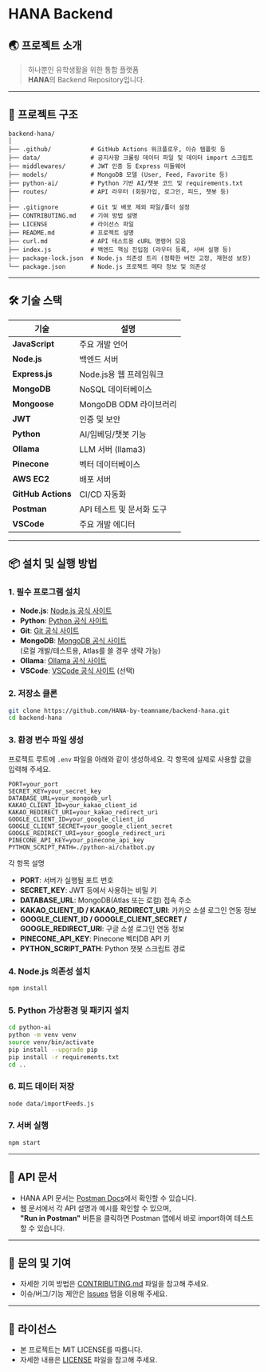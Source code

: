 # HANA Backend

## 🌏 프로젝트 소개

> 하나뿐인 유학생활을 위한 통합 플랫폼  
> **HANA**의 Backend Repository입니다.

---

## 📁 프로젝트 구조

```
backend-hana/
│
├── .github/           # GitHub Actions 워크플로우, 이슈 템플릿 등
├── data/              # 공지사항 크롤링 데이터 파일 및 데이터 import 스크립트
├── middlewares/       # JWT 인증 등 Express 미들웨어
├── models/            # MongoDB 모델 (User, Feed, Favorite 등)
├── python-ai/         # Python 기반 AI/챗봇 코드 및 requirements.txt
├── routes/            # API 라우터 (회원가입, 로그인, 피드, 챗봇 등)
│
├── .gitignore         # Git 및 배포 제외 파일/폴더 설정
├── CONTRIBUTING.md    # 기여 방법 설명
├── LICENSE            # 라이선스 파일
├── README.md          # 프로젝트 설명
├── curl.md            # API 테스트용 cURL 명령어 모음
├── index.js           # 백엔드 핵심 진입점 (라우터 등록, 서버 실행 등)
├── package-lock.json  # Node.js 의존성 트리 (정확한 버전 고정, 재현성 보장)
└── package.json       # Node.js 프로젝트 메타 정보 및 의존성
```

---

## 🛠️ 기술 스택

| 기술              | 설명                                 |
|-------------------|--------------------------------------|
| **JavaScript**    | 주요 개발 언어                       |
| **Node.js**       | 백엔드 서버                          |
| **Express.js**    | Node.js용 웹 프레임워크              |
| **MongoDB**       | NoSQL 데이터베이스                   |
| **Mongoose**      | MongoDB ODM 라이브러리               |
| **JWT**           | 인증 및 보안                         |
| **Python**        | AI/임베딩/챗봇 기능                  |
| **Ollama**        | LLM 서버 (llama3)                    |
| **Pinecone**      | 벡터 데이터베이스                    |
| **AWS EC2**       | 배포 서버                            |
| **GitHub Actions**| CI/CD 자동화                         |
| **Postman**       | API 테스트 및 문서화 도구            |
| **VSCode**        | 주요 개발 에디터                     |

---

## 📦 설치 및 실행 방법

### 1. 필수 프로그램 설치

- **Node.js**: [Node.js 공식 사이트](https://nodejs.org/)
- **Python**: [Python 공식 사이트](https://www.python.org/downloads/)
- **Git**: [Git 공식 사이트](https://git-scm.com/download/win)
- **MongoDB**: [MongoDB 공식 사이트](https://www.mongodb.com/try/download/community)  
  (로컬 개발/테스트용, Atlas를 쓸 경우 생략 가능)
- **Ollama**: [Ollama 공식 사이트](https://ollama.com/download)
- **VSCode**: [VSCode 공식 사이트](https://code.visualstudio.com/) (선택)

### 2. 저장소 클론

```bash
git clone https://github.com/HANA-by-teamname/backend-hana.git
cd backend-hana
```

### 3. 환경 변수 파일 생성

프로젝트 루트에 `.env` 파일을 아래와 같이 생성하세요.
각 항목에 실제로 사용할 값을 입력해 주세요.

```env
PORT=your_port
SECRET_KEY=your_secret_key
DATABASE_URL=your_mongodb_url
KAKAO_CLIENT_ID=your_kakao_client_id
KAKAO_REDIRECT_URI=your_kakao_redirect_uri
GOOGLE_CLIENT_ID=your_google_client_id
GOOGLE_CLIENT_SECRET=your_google_client_secret
GOOGLE_REDIRECT_URI=your_google_redirect_uri
PINECONE_API_KEY=your_pinecone_api_key
PYTHON_SCRIPT_PATH=./python-ai/chatbot.py
```

각 항목 설명

- **PORT**: 서버가 실행될 포트 번호
- **SECRET_KEY**: JWT 등에서 사용하는 비밀 키
- **DATABASE_URL**: MongoDB(Atlas 또는 로컬) 접속 주소
- **KAKAO_CLIENT_ID / KAKAO_REDIRECT_URI**: 카카오 소셜 로그인 연동 정보
- **GOOGLE_CLIENT_ID / GOOGLE_CLIENT_SECRET / GOOGLE_REDIRECT_URI**: 구글 소셜 로그인 연동 정보
- **PINECONE_API_KEY**: Pinecone 벡터DB API 키
- **PYTHON_SCRIPT_PATH**: Python 챗봇 스크립트 경로

### 4. Node.js 의존성 설치

```bash
npm install
```

### 5. Python 가상환경 및 패키지 설치

```bash
cd python-ai
python -m venv venv
source venv/bin/activate
pip install --upgrade pip
pip install -r requirements.txt
cd ..
```

### 6. 피드 데이터 저장

```bash
node data/importFeeds.js
```

### 7. 서버 실행

```bash
npm start
```

---

## 📑 API 문서
- HANA API 문서는 [Postman Docs](https://documenter.getpostman.com/view/45329803/2sB2x6nsYn)에서 확인할 수 있습니다.  
- 웹 문서에서 각 API 설명과 예시를 확인할 수 있으며,  
**"Run in Postman"** 버튼을 클릭하면 Postman 앱에서 바로 import하여 테스트할 수 있습니다.

---

## 🙋 문의 및 기여

- 자세한 기여 방법은 [CONTRIBUTING.md](CONTRIBUTING.md) 파일을 참고해 주세요.
- 이슈/버그/기능 제안은 [Issues](https://github.com/HANA-by-teamname/backend-hana/issues) 탭을 이용해 주세요.

---

## 📄 라이선스

- 본 프로젝트는 MIT LICENSE를 따릅니다.
- 자세한 내용은 [LICENSE](LICENSE) 파일을 참고해 주세요.